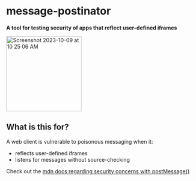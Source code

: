 # message-postinator
**A tool for testing security of apps that reflect user-defined iframes**

<img width="200px" alt="Screenshot 2023-10-09 at 10 25 06 AM" src="https://github.com/birch-jayton/message-postinator/assets/22551809/37832f45-5134-40e4-aed3-9130603eeb3f">

## What is this for?
A web client is vulnerable to poisonous messaging when it:
- reflects user-defined iframes
- listens for messages without source-checking

Check out the [mdn docs regarding security concerns with postMessage()](https://developer.mozilla.org/en-US/docs/Web/API/Window/postMessage#security_concerns)
